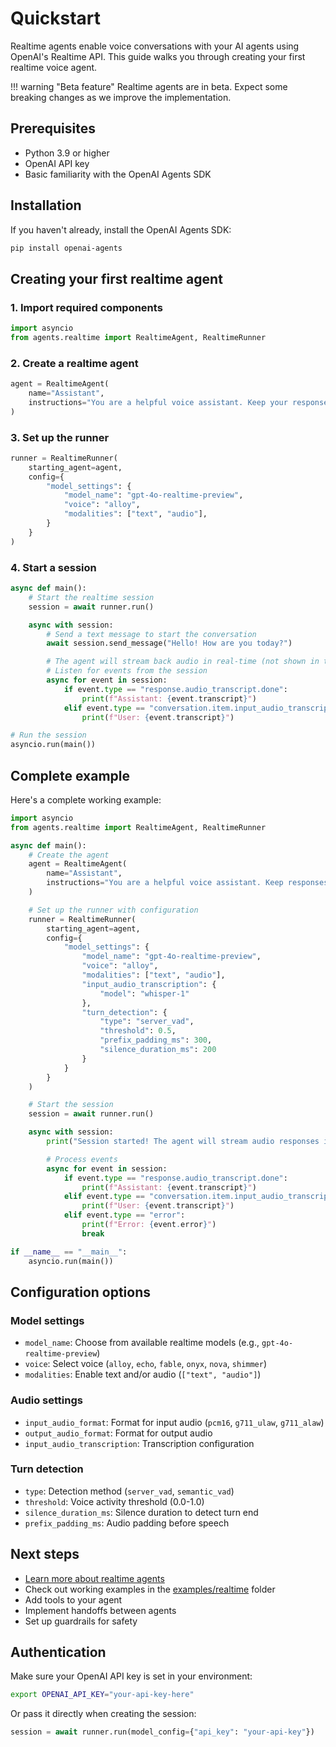 # Quickstart

Realtime agents enable voice conversations with your AI agents using OpenAI's Realtime API. This guide walks you through creating your first realtime voice agent.

!!! warning "Beta feature"
Realtime agents are in beta. Expect some breaking changes as we improve the implementation.

## Prerequisites

-   Python 3.9 or higher
-   OpenAI API key
-   Basic familiarity with the OpenAI Agents SDK

## Installation

If you haven't already, install the OpenAI Agents SDK:

```bash
pip install openai-agents
```

## Creating your first realtime agent

### 1. Import required components

```python
import asyncio
from agents.realtime import RealtimeAgent, RealtimeRunner
```

### 2. Create a realtime agent

```python
agent = RealtimeAgent(
    name="Assistant",
    instructions="You are a helpful voice assistant. Keep your responses conversational and friendly.",
)
```

### 3. Set up the runner

```python
runner = RealtimeRunner(
    starting_agent=agent,
    config={
        "model_settings": {
            "model_name": "gpt-4o-realtime-preview",
            "voice": "alloy",
            "modalities": ["text", "audio"],
        }
    }
)
```

### 4. Start a session

```python
async def main():
    # Start the realtime session
    session = await runner.run()

    async with session:
        # Send a text message to start the conversation
        await session.send_message("Hello! How are you today?")

        # The agent will stream back audio in real-time (not shown in this example)
        # Listen for events from the session
        async for event in session:
            if event.type == "response.audio_transcript.done":
                print(f"Assistant: {event.transcript}")
            elif event.type == "conversation.item.input_audio_transcription.completed":
                print(f"User: {event.transcript}")

# Run the session
asyncio.run(main())
```

## Complete example

Here's a complete working example:

```python
import asyncio
from agents.realtime import RealtimeAgent, RealtimeRunner

async def main():
    # Create the agent
    agent = RealtimeAgent(
        name="Assistant",
        instructions="You are a helpful voice assistant. Keep responses brief and conversational.",
    )

    # Set up the runner with configuration
    runner = RealtimeRunner(
        starting_agent=agent,
        config={
            "model_settings": {
                "model_name": "gpt-4o-realtime-preview",
                "voice": "alloy",
                "modalities": ["text", "audio"],
                "input_audio_transcription": {
                    "model": "whisper-1"
                },
                "turn_detection": {
                    "type": "server_vad",
                    "threshold": 0.5,
                    "prefix_padding_ms": 300,
                    "silence_duration_ms": 200
                }
            }
        }
    )

    # Start the session
    session = await runner.run()

    async with session:
        print("Session started! The agent will stream audio responses in real-time.")

        # Process events
        async for event in session:
            if event.type == "response.audio_transcript.done":
                print(f"Assistant: {event.transcript}")
            elif event.type == "conversation.item.input_audio_transcription.completed":
                print(f"User: {event.transcript}")
            elif event.type == "error":
                print(f"Error: {event.error}")
                break

if __name__ == "__main__":
    asyncio.run(main())
```

## Configuration options

### Model settings

-   `model_name`: Choose from available realtime models (e.g., `gpt-4o-realtime-preview`)
-   `voice`: Select voice (`alloy`, `echo`, `fable`, `onyx`, `nova`, `shimmer`)
-   `modalities`: Enable text and/or audio (`["text", "audio"]`)

### Audio settings

-   `input_audio_format`: Format for input audio (`pcm16`, `g711_ulaw`, `g711_alaw`)
-   `output_audio_format`: Format for output audio
-   `input_audio_transcription`: Transcription configuration

### Turn detection

-   `type`: Detection method (`server_vad`, `semantic_vad`)
-   `threshold`: Voice activity threshold (0.0-1.0)
-   `silence_duration_ms`: Silence duration to detect turn end
-   `prefix_padding_ms`: Audio padding before speech

## Next steps

-   [Learn more about realtime agents](guide.md)
-   Check out working examples in the [examples/realtime](https://github.com/openai/openai-agents-python/tree/main/examples/realtime) folder
-   Add tools to your agent
-   Implement handoffs between agents
-   Set up guardrails for safety

## Authentication

Make sure your OpenAI API key is set in your environment:

```bash
export OPENAI_API_KEY="your-api-key-here"
```

Or pass it directly when creating the session:

```python
session = await runner.run(model_config={"api_key": "your-api-key"})
```
